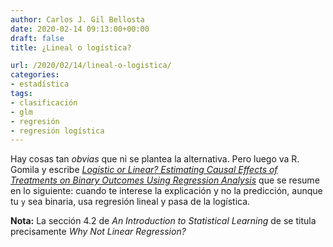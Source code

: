```yaml
---
author: Carlos J. Gil Bellosta
date: 2020-02-14 09:13:00+00:00
draft: false
title: ¿Lineal o logística?

url: /2020/02/14/lineal-o-logistica/
categories:
- estadística
tags:
- clasificación
- glm
- regresión
- regresión logística
---
```





Hay cosas tan _obvias_ que ni se plantea la alternativa. Pero luego va R. Gomila y escribe _[Logistic or Linear? Estimating Causal Effects of Treatments on Binary Outcomes Using Regression Analysis](https://www.researchgate.net/publication/334410430_Logistic_or_Linear_Estimating_Causal_Effects_of_Binary_Outcomes_Using_Regression_Analysis)_ que se resume en lo siguiente: cuando te interese la explicación y no la predicción, aunque tu `y` sea binaria, usa regresión lineal y pasa de la logística.







**Nota:** La sección 4.2 de _An Introduction to Statistical Learning_ de se titula precisamente _Why Not Linear Regression?_









